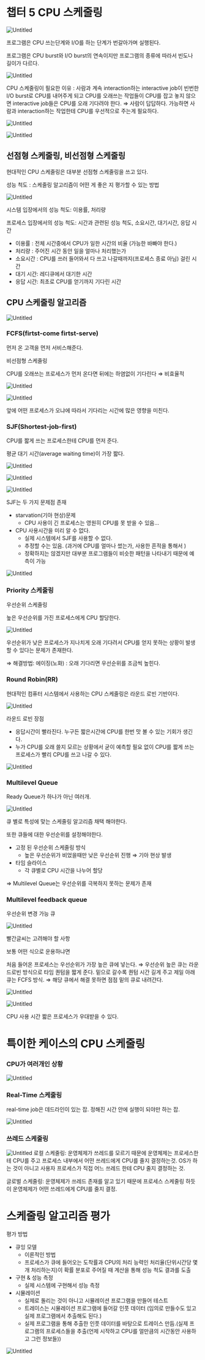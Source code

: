 # 챕터 5 CPU 스케줄링

![Untitled](/image/os/chapter5/Untitled.png)

프로그램은 CPU 쓰는단계와 I/O를 하는 단계가 번갈아가며 실행된다.

프로그램은 CPU burst와 I/O burst의 연속이지만 프로그램의 종류에 따라서 빈도나 길이가 다르다.

![Untitled](/image/os/chapter5/Untitled1.png)

CPU 스케줄링이 필요한 이유 : 사람과 계속 interaction하는 interactive job이 빈번한 I/O burst로 CPU를 내어주게 되고 CPU를 오래쓰는 작업들이 CPU를 잡고 놓지 않으면 interactive job들은 CPU를 오래 기다려야 한다. ⇒ 사람이 답답하다. 가능하면 사람과 interaction하는 작업한테 CPU를 우선적으로 주는게 필요하다. 

![Untitled](/image/os/chapter5/Untitled2.png)

![Untitled](/image/os/chapter5/Untitled3.png)

## 선점형 스케줄링, 비선점형 스케줄링

현대적인 CPU 스케줄링은 대부분 선점형 스케줄링을 쓰고 있다.

성능 척도 : 스케줄링 알고리즘이 어떤 게 좋은 지 평가할 수 있는 방법

![Untitled](/image/os/chapter5/Untitled4.png)

시스템 입장에서의 성능 척도: 이용률, 처리량

프로세스 입장에서의 성능 척도: 시간과 관련된 성능 척도, 소요시간, 대기시간, 응답 시간

- 이용률 : 전체 시간중에서 CPU가 일한 시간의 비율 (가능한 바빠야 한다.)
- 처리량 : 주어진 시간 동안 일을 얼마나 처리했는가
- 소요시간 : CPU를 쓰러 들어와서 다 쓰고 나갈때까지(프로세스 종료 아님) 걸린 시간
- 대기 시간: 레디큐에서 대기한 시간
- 응답 시간: 최초로 CPU를 얻기까지 기다린 시간

## CPU 스케줄링 알고리즘

![Untitled](/image/os/chapter5/Untitled5.png)

### FCFS(firtst-come firtst-serve)

먼저 온 고객을 먼저 서비스해준다.

비선점형 스케줄링

CPU를 오래쓰는 프로세스가 먼저 온다면 뒤에는 하염없이 기다린다 ⇒ 비효율적

![Untitled](/image/os/chapter5/Untitled6.png)

![Untitled](/image/os/chapter5/Untitled7.png)

앞에 어떤 프로세스가 오냐에 따라서 기다리는 시간에 많은 영향을 미친다. 

### SJF(Shortest-job-first)

CPU를 짧게 쓰는 프로세스한테 CPU를 먼저 준다.

평균 대기 시간(average waiting time)이 가장 짧다.

![Untitled](/image/os/chapter5/Untitled8.png)

![Untitled](/image/os/chapter5/Untitled9.png)

![Untitled](/image/os/chapter5/Untitled10.png)

SJF는 두 가지 문제점 존재

- starvation(기아 현상)문제
    - CPU 사용이 긴 프로세스는 영원히 CPU를 못 받을 수 있음…
- CPU 사용시간을 미리 알 수 없다.
    - 실제 시스템에서 SJF를 사용할 수 없다.
    - 추정할 수는 있음. (과거에 CPU를 얼마나 썼는가, 사용한 흔적을 통해서 )
    - 정확하지는 않겠지만 대부분 프로그램들이 비슷한 패턴을 나타내기 때문에 예측이 가능

![Untitled](/image/os/chapter5/Untitled11.png)

### Priority 스케줄링

우선순위 스케줄링

높은 우선순위를 가진 프로세스에게 CPU 할당한다.

![Untitled](/image/os/chapter5/Untitled12.png)

우선순위가 낮은 프로세스가 지나치게 오래 기다려서 CPU를 얻지 못하는 상황이 발생할 수 있다는 문제가 존재한다.

⇒ 해결방법: 에이징(노화) : 오래 기다리면 우선순위를 조금씩 높힌다.

### Round Robin(RR)

현대적인 컴퓨터 시스템에서 사용하는 CPU 스케줄링은 라운드 로빈 기반이다.

![Untitled](/image/os/chapter5/Untitled13.png)

라운드 로빈 장점

- 응답시간이 빨라진다. 누구든 짧은시간에 CPU를 한번 맛 볼 수 있는 기회가 생긴다.
- 누가 CPU를 오래 쓸지 모르는 상황에서 굳이 예측할 필요 없이 CPU를 짧게 쓰는 프로세스가 빨리 CPU를 쓰고 나갈 수 있다.

![Untitled](/image/os/chapter5/Untitled14.png)

 

### Multilevel Queue

Ready Queue가 하나가 아닌 여러개.

![Untitled](/image/os/chapter5/Untitled15.png)

큐 별로 특성에 맞는 스케줄링 알고리즘 채택 해야한다.

또한 큐들에 대한 우선순위를 설정해야한다.

- 고정 된 우선순위 스케줄링 방식
    - 높은 우선순위가 비었을때만 낮은 우선순위 진행 ⇒ 기아 현상 발생
- 타임 슬라이스
    - 각 큐별로 CPU 시간을 나누어 할당

⇒ Multilevel Queue는 우선순위를 극복하지 못하는 문제가 존재

 

### Multilevel feedback queue

우선순위 변경 가능 큐

![Untitled](/image/os/chapter5/Untitled16.png)

빨간글씨는 고려해야 할 사항

보통 어떤 식으로 운용하냐면

처음 들어온 프로세스는 우선순위가 가장 높은 큐에 넣는다. ⇒ 우선순위 높은 큐는 라운드로빈 방식으로 타임 퀀텀을 짧게 준다. 밑으로 갈수록 퀀텀 시간 길게 주고 제일 아래 큐는 FCFS 방식. ⇒ 해당 큐에서 해결 못하면 점점 밑의 큐로 내려간다.

![Untitled](/image/os/chapter5/Untitled17.png)

![Untitled](/image/os/chapter5/Untitled18.png)

CPU 사용 시간 짧은 프로세스가 우대받을 수 있다.

# 특이한 케이스의 CPU 스케줄링

### CPU가 여러개인 상황

![Untitled](/image/os/chapter5/Untitled19.png)
### Real-Time 스케줄링

real-time job은 데드라인이 있는 잡. 정해진 시간 안에 실행이 되야만 하는 잡.

![Untitled](/image/os/chapter5/Untitled20.png)

### 쓰레드 스케줄링

![Untitled](/image/os/chapter5/Untitled21.png)
로컬 스케줄링: 운영체제가 쓰레드를 모르기 때문에 운영체제는 프로세스한테 CPU를 주고 프로세스 내부에서 어떤 쓰레드에게 CPU를 줄지 결정하는것. OS가 하는 것이 아니고 사용자 프로세스가 직접 어느 쓰레드 한테 CPU 줄지 결정하는 것.

글로벌 스케줄링: 운영체제가 쓰레드 존재를 알고 있기 때문에 프로세스 스케줄링 하듯이 운영체제가 어떤 쓰레드에게 CPU를 줄지 결정.

 

# 스케줄링 알고리즘 평가

평가 방법

- 큐잉 모델
    - 이론적인 방법
    - 프로세스가 큐에 들어오는 도착률과 CPU의 처리 능력인 처리율(단위시간당 몇개 처리하는지)이 확률 분포로 주어질 때 계산을 통해 성능 척도 결과를 도출
- 구현 & 성능 측정
    - 실제 시스템에 구현해서 성능 측정
- 시뮬레이션
    - 실제로 돌리는 것이 아니고 시뮬레이션 프로그램을 만들어 테스트
    - 트레이스는 시뮬레이션 프로그램에 들어갈 인풋 데이터 (임의로 만들수도 있고 실제 프로그램에서 추출해도 된다.)
    - 실제 프로그램을 통해 추출한 인풋 데이터를 바탕으로 트레이스 만듬.(실제 프로그램의 프로세스들을 추출(언제 시작하고 CPU를 얼만큼의 시간동안 사용하고 그런 정보들))

![Untitled](/image/os/chapter5/Untitled22.png)
